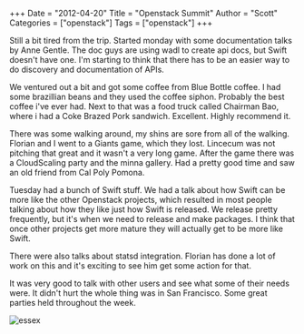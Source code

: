 +++
Date = "2012-04-20"
Title = "Openstack Summit"
Author = "Scott"
Categories = ["openstack"]
Tags = ["openstack"]
+++

Still a bit tired from the trip.  Started monday with some documentation talks by Anne Gentle.  The doc guys are using wadl to create api docs, but Swift doesn't have one.  I'm starting to think that there has to be an easier way to do discovery and documentation of APIs.

We ventured out a bit and got some coffee from Blue Bottle coffee.  I had some brazillian beans and they used the coffee siphon.  Probably the best coffee i've ever had.  Next to that was a food truck called Chairman Bao, where i had a Coke Brazed Pork sandwich.  Excellent.  Highly recommend it.  

There was some walking around, my shins are sore from all of the walking.  Florian and I went to a Giants game, which they lost.  Lincecum was not pitching that great and it wasn't a very long game.  After the game there was a CloudScaling party and the minna gallery.  Had a pretty good time and saw an old friend from Cal Poly Pomona.

Tuesday had a bunch of Swift stuff.  We had a talk about how Swift can be more like the other Openstack projects, which resulted in most people talking about how they like just how Swift is released.  We release pretty frequently, but it's when we need to release and make packages.  I think that once other projects get more mature they will actually get to be more like Swift.

There were also talks about statsd integration.  Florian has done a lot of work on this and it's exciting to see him get some action for that.  

It was very good to talk with other users and see what some of their needs were.  It didn't hurt the whole thing was in San Francisco.  Some great parties held throughout the week.  

![essex](http://farm8.staticflickr.com/7087/6939755664_16a62f36bd_z.jpg)
